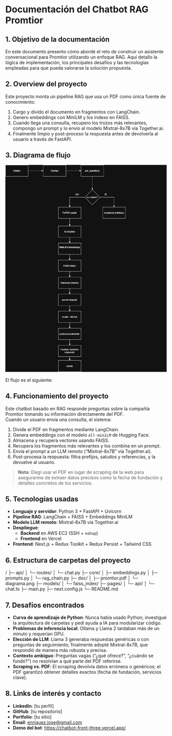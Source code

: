 # Documentación del Chatbot RAG Promtior

## 1. Objetivo de la documentación
En este documento presento cómo abordé el reto de construir un asistente conversacional para Promtior utilizando un enfoque RAG. Aquí detallo la lógica de implementación, los principales desafíos y las tecnologías empleadas para que pueda valorarse la solución propuesta.

## 2. Overview del proyecto
Este proyecto monta un pipeline RAG que usa un PDF como única fuente de conocimiento:

1. Cargo y divido el documento en fragmentos con LangChain.  
2. Genero embeddings con MiniLM y los indexo en FAISS.  
3. Cuando llega una consulta, recupero los trozos más relevantes, compongo un prompt y lo envío al modelo Mixtral-8x7B vía Together.ai.  
4. Finalmente limpio y post-proceso la respuesta antes de devolverla al usuario a través de FastAPI.  

## 3. Diagrama de flujo  
![Diagrama de flujo del pipeline RAG](doc/diagrama.png)

El flujo es el siguiente:



## 4. Funcionamiento del proyecto
Este chatbot basado en RAG responde preguntas sobre la compañía Promtior tomando su información directamente del PDF.  
Cuando un usuario envía una consulta, el sistema:

1. Divide el PDF en fragmentos mediante LangChain.  
2. Genera embeddings con el modelo `all-miniLM` de Hugging Face.  
3. Almacena y recupera vectores usando FAISS.  
4. Recupera los fragmentos más relevantes y los combina en un prompt.  
5. Envía el prompt a un LLM remoto (“Mixtral-8x7B” vía Together.ai).  
6. Post-procesa la respuesta: filtra prefijos, saludos y referencias, y la devuelve al usuario.

> **Nota**: Elegí usar el PDF en lugar de scraping de la web para asegurarme de extraer datos precisos como la fecha de fundación y detalles concretos de los servicios.

## 5. Tecnologías usadas

- **Lenguaje y servidor**: Python 3 + FastAPI + Uvicorn  
- **Pipeline RAG**: LangChain + FAISS + Embeddings MiniLM  
- **Modelo LLM remoto**: Mixtral-8x7B vía Together.ai  
- **Despliegue**:  
  - **Backend** en AWS EC2 (SSH + `nohup`)  
  - **Frontend** en Vercel  
- **Frontend**: Next.js + Redux Toolkit + Redux Persist + Tailwind CSS  

## 6. Estructura de carpetas del proyecto
/
├─ api/
│  └─ routes/
│     └─ chat.py
├─ core/
│  ├─ embeddings.py
│  ├─ prompts.py
│  └─ rag_chain.py
├─ doc/
│  ├─ promtior.pdf
│  └─ diagrama.png
├─ models/
│  └─ faiss_index/
├─ pages/
│  └─ api/
│     └─ chat.ts
├─ main.py
├─ next.config.js
└─ README.md


## 7. Desafíos encontrados

- **Curva de aprendizaje de Python**: Nunca había usado Python; investigué la arquitectura de carpetas y pedí ayuda a IA para modularizar código.  
- **Problemas de inferencia local**: Ollama y Llama 2 tardaban más de un minuto y requerían GPU.  
- **Elección de LLM**: Llama 3 generaba respuestas genéricas o con preguntas de seguimiento; finalmente adopté Mixtral-8x7B, que respondió de manera más robusta y precisa.  
- **Contexto ambiguo**: Preguntas vagas (“¿qué ofrece?”, “¿cuándo se fundó?”) no resolvían a qué parte del PDF referirse.  
- **Scraping vs. PDF**: El scraping devolvía datos erróneos o genéricos; el PDF garantizó obtener detalles exactos (fecha de fundación, servicios clave).

## 8. Links de interés y contacto

- **LinkedIn**: [tu perfil]  
- **GitHub**: [tu repositorio]  
- **Portfolio**: [tu sitio]  
- **Email**: enriquez.jose@gmail.com  
- **Demo del bot**: https://chatbot-front-three.vercel.app/

